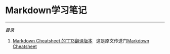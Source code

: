 # Markdown学习笔记
---
*目录*
1. [Markdown Cheatsheet 的丁13翻译版本][1]
   这是原文传送门[Markdown Cheatsheet][2]

[1]: .
[2]: https://github.com/adam-p/markdown-here/wiki/Markdown-Cheatsheet
